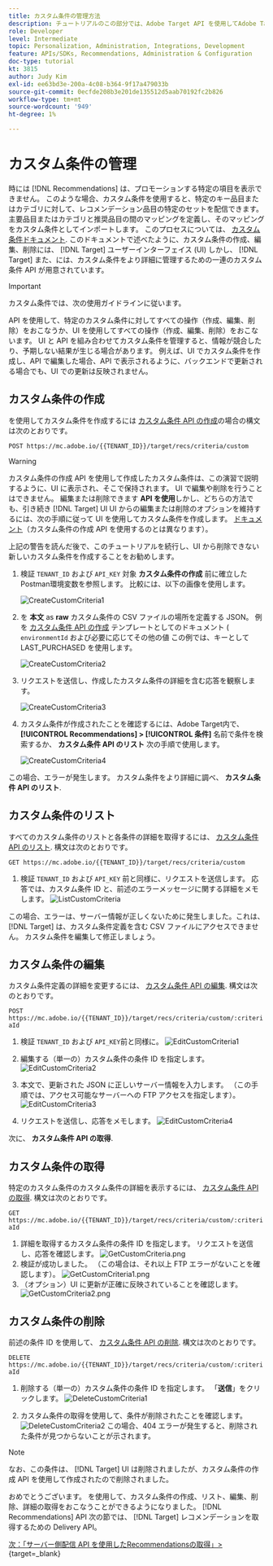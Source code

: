 ```yaml
---
title: カスタム条件の管理方法
description: チュートリアルのこの部分では、Adobe Target API を使用してAdobe Target Recommendationsの条件を管理、作成、リスト、編集、取得、削除するために必要な手順を開発者にガイドします。
role: Developer
level: Intermediate
topic: Personalization, Administration, Integrations, Development
feature: APIs/SDKs, Recommendations, Administration & Configuration
doc-type: tutorial
kt: 3815
author: Judy Kim
exl-id: ee63bd3e-200a-4c08-b364-9f17a479033b
source-git-commit: 0ecfde208b3e201de135512d5aab70192fc2b826
workflow-type: tm+mt
source-wordcount: '949'
ht-degree: 1%

---
```


# カスタム条件の管理

時には [!DNL Recommendations] は、プロモーションする特定の項目を表示できません。 このような場合、カスタム条件を使用すると、特定のキー品目またはカテゴリに対して、レコメンデーション品目の特定のセットを配信できます。 主要品目またはカテゴリと推奨品目の間のマッピングを定義し、そのマッピングをカスタム条件としてインポートします。 このプロセスについては、 [カスタム条件ドキュメント](https://experienceleague.adobe.com/docs/target/using/recommendations/criteria/recommendations-csv.html?lang=en). このドキュメントで述べたように、カスタム条件の作成、編集、削除には、 [!DNL Target] ユーザーインターフェイス (UI) しかし、 [!DNL Target] また、には、カスタム条件をより詳細に管理するための一連のカスタム条件 API が用意されています。

>[!IMPORTANT]
>
>カスタム条件では、次の使用ガイドラインに従います。
>
> API を使用して、特定のカスタム条件に対してすべての操作（作成、編集、削除）をおこなうか、UI を使用してすべての操作（作成、編集、削除）をおこないます。 UI と API を組み合わせてカスタム条件を管理すると、情報が競合したり、予期しない結果が生じる場合があります。 例えば、UI でカスタム条件を作成し、API で編集した場合、API で表示されるように、バックエンドで更新される場合でも、UI での更新は反映されません。

## カスタム条件の作成

を使用してカスタム条件を作成するには [カスタム条件 API の作成](https://developers.adobetarget.com/api/recommendations/#operation/createCriteriaCustom)の場合の構文は次のとおりです。

`POST https://mc.adobe.io/{{TENANT_ID}}/target/recs/criteria/custom`

>[!WARNING]
>
>カスタム条件の作成 API を使用して作成したカスタム条件は、この演習で説明するように、UI に表示され、そこで保持されます。 UI で編集や削除を行うことはできません。 編集または削除できます **API を使用**&#x200B;しかし、どちらの方法でも、引き続き [!DNL Target] UI UI からの編集または削除のオプションを維持するには、次の手順に従って UI を使用してカスタム条件を作成します。 [ドキュメント](https://experienceleague.adobe.com/docs/target/using/recommendations/criteria/recommendations-csv.html?lang=en)（カスタム条件の作成 API を使用するのとは異なります）。

上記の警告を読んだ後で、このチュートリアルを続行し、UI から削除できない新しいカスタム条件を作成することをお勧めします。

1. 検証 `TENANT_ID` および `API_KEY` 対象 **カスタム条件の作成** 前に確立したPostman環境変数を参照します。 比較には、以下の画像を使用します。

   ![CreateCustomCriteria1](assets/CreateCustomCriteria1.png)

2. を **本文** as **raw** カスタム条件の CSV ファイルの場所を定義する JSON。 例を [カスタム条件 API の作成](https://developers.adobetarget.com/api/recommendations/#operation/getAllCriteriaCustom) テンプレートとしてのドキュメント ( `environmentId` および必要に応じてその他の値 この例では、キーとして LAST_PURCHASED を使用します。

   ![CreateCustomCriteria2](assets/CreateCustomCriteria2.png)

3. リクエストを送信し、作成したカスタム条件の詳細を含む応答を観察します。

   ![CreateCustomCriteria3](assets/CreateCustomCriteria3.png)

4. カスタム条件が作成されたことを確認するには、Adobe Target内で、 **[!UICONTROL Recommendations] > [!UICONTROL 条件]** 名前で条件を検索するか、 **カスタム条件 API のリスト** 次の手順で使用します。

   ![CreateCustomCriteria4](assets/CreateCustomCriteria4.png)

この場合、エラーが発生します。 カスタム条件をより詳細に調べ、 **カスタム条件 API のリスト**.

## カスタム条件のリスト

すべてのカスタム条件のリストと各条件の詳細を取得するには、 [カスタム条件 API のリスト](https://developers.adobetarget.com/api/recommendations/#operation/getAllCriteriaCustom). 構文は次のとおりです。

`GET https://mc.adobe.io/{{TENANT_ID}}/target/recs/criteria/custom`

1. 検証 `TENANT_ID` および `API_KEY` 前と同様に、リクエストを送信します。 応答では、カスタム条件 ID と、前述のエラーメッセージに関する詳細をメモします。
   ![ListCustomCriteria](assets/ListCustomCriteria.png)

この場合、エラーは、サーバー情報が正しくないために発生しました。これは、 [!DNL Target] は、カスタム条件定義を含む CSV ファイルにアクセスできません。 カスタム条件を編集して修正しましょう。

## カスタム条件の編集

カスタム条件定義の詳細を変更するには、 [カスタム条件 API の編集](https://developers.adobetarget.com/api/recommendations/#operation/updateCriteriaCustom). 構文は次のとおりです。

`POST https://mc.adobe.io/{{TENANT_ID}}/target/recs/criteria/custom/:criteriaId`

1. 検証 `TENANT_ID` および `API_KEY`前と同様に。
   ![EditCustomCriteria1](assets/EditCustomCriteria1.png)

1. 編集する（単一の）カスタム条件の条件 ID を指定します。
   ![EditCustomCriteria2](assets/EditCustomCriteria2.png)

1. 本文で、更新された JSON に正しいサーバー情報を入力します。 （この手順では、アクセス可能なサーバーへの FTP アクセスを指定します）。
   ![EditCustomCriteria3](assets/EditCustomCriteria3.png)

1. リクエストを送信し、応答をメモします。
   ![EditCustomCriteria4](assets/EditCustomCriteria4.png)

次に、 **カスタム条件 API の取得**.

## カスタム条件の取得

特定のカスタム条件のカスタム条件の詳細を表示するには、 [カスタム条件 API の取得](https://developers.adobetarget.com/api/recommendations/#operation/getCriteriaCustom). 構文は次のとおりです。

`GET https://mc.adobe.io/{{TENANT_ID}}/target/recs/criteria/custom/:criteriaId`

1. 詳細を取得するカスタム条件の条件 ID を指定します。 リクエストを送信し、応答を確認します。
   ![GetCustomCriteria.png](assets/GetCustomCriteria.png)
1. 検証が成功しました。 （この場合は、それ以上 FTP エラーがないことを確認します）。
   ![GetCustomCriteria1.png](assets/GetCustomCriteria1.png)
1. （オプション）UI に更新が正確に反映されていることを確認します。
   ![GetCustomCriteria2.png](assets/GetCustomCriteria2.png)

## カスタム条件の削除

前述の条件 ID を使用して、 [カスタム条件 API の削除](https://developers.adobetarget.com/api/recommendations/#operation/deleteCriteriaCustom). 構文は次のとおりです。

`DELETE https://mc.adobe.io/{{TENANT_ID}}/target/recs/criteria/custom/:criteriaId`

1. 削除する（単一の）カスタム条件の条件 ID を指定します。 「**送信**」をクリックします。
   ![DeleteCustomCriteria1](assets/DeleteCustomCriteria1.png)

1. カスタム条件の取得を使用して、条件が削除されたことを確認します。
   ![DeleteCustomCriteria2](assets/DeleteCustomCriteria2.png)
この場合、404 エラーが発生すると、削除された条件が見つからないことが示されます。

>[!NOTE]
>なお、この条件は、 [!DNL Target] UI は削除されましたが、カスタム条件の作成 API を使用して作成されたので削除されました。

おめでとうございます。 を使用して、カスタム条件の作成、リスト、編集、削除、詳細の取得をおこなうことができるようになりました。 [!DNL Recommendations] API 次の節では、 [!DNL Target] レコメンデーションを取得するための Delivery API。

[次：「サーバー側配信 API を使用したRecommendationsの取得」>](https://developer.adobe.com/target/before-administer/recs-api/fetch-recs-server-side-delivery-api/){target=_blank}
